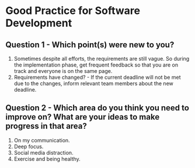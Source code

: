 # Good Practice for Software Development

## Question 1 - Which point(s) were new to you?

1. Sometimes despite all efforts, the requirements are still vague. So during the implementation phase, get frequent feedback so that you are on track and everyone is on the same page.
2. Requirements have changed? - If the current deadline will not be met due to the changes, inform relevant team members about the new deadline.  

## Question 2 - Which area do you think you need to improve on? What are your ideas to make progress in that area?

1. On my communication.
2. Deep focus.
3. Social media distraction.
4. Exercise and being healthy.
